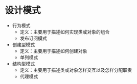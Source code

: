# 设计模式
- 行为模式
  - 定义：主要用于描述如何实现类或对象的组合
  - 发布订阅模式
- 创建型模式
  - 定义：主要用于描述如何创建对象
  - 单列模式
- 结构型模式
  - 定义：主要用于描述类或对象怎样交互以及怎样分配职责
  - 代理模式